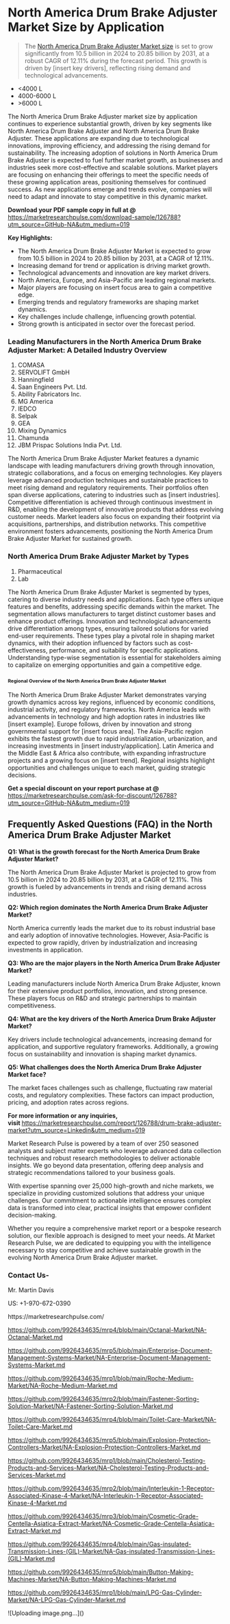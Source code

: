 <h1>North America Drum Brake Adjuster Market&nbsp;Size by Application</h1><blockquote><p>The <a href="https://marketresearchpulse.com/download-sample/126788?utm_source=GitHub-NA&amp;utm_medium=019">North America Drum Brake Adjuster Market size</a> is set to grow significantly from 10.5 billion in 2024 to 20.85 billion by 2031, at a robust CAGR of 12.11% during the forecast period. This growth is driven by [insert key drivers], reflecting rising demand and technological advancements.</p></blockquote><ul><li><4000 L<li> 4000-6000 L<li> >6000 L</li></ul><p>The North America Drum Brake Adjuster market size by application continues to experience substantial growth, driven by key segments like North America Drum Brake Adjuster and North America Drum Brake Adjuster. These applications are expanding due to technological innovations, improving efficiency, and addressing the rising demand for sustainability. The increasing adoption of solutions in North America Drum Brake Adjuster is expected to fuel further market growth, as businesses and industries seek more cost-effective and scalable solutions. Market players are focusing on enhancing their offerings to meet the specific needs of these growing application areas, positioning themselves for continued success. As new applications emerge and trends evolve, companies will need to adapt and innovate to stay competitive in this dynamic market.</p><p><strong>Download your PDF sample copy in full at @ </strong><a href="https://marketresearchpulse.com/download-sample/126788?utm_source=GitHub-NA&amp;utm_medium=019">https://marketresearchpulse.com/download-sample/126788?utm_source=GitHub-NA&amp;utm_medium=019</a></p><p><strong>Key Highlights: </strong></p><ul><li>The North America Drum Brake Adjuster Market is expected to grow from 10.5 billion in 2024 to 20.85 billion by 2031, at a CAGR of 12.11%.</li><li>Increasing demand for trend or application is driving market growth.</li><li>Technological advancements and innovation are key market drivers.</li><li>North America, Europe, and Asia-Pacific are leading regional markets.</li><li>Major players are focusing on insert focus area to gain a competitive edge.</li><li>Emerging trends and regulatory frameworks are shaping market dynamics.</li><li>Key challenges include challenge, influencing growth potential.</li><li>Strong growth is anticipated in sector over the forecast period.</li></ul><h3>Leading Manufacturers in the North America Drum Brake Adjuster Market: A Detailed Industry Overview</h3><ol><li>COMASA</li><li>SERVOLIFT GmbH</li><li>Hanningfield</li><li>Saan Engineers Pvt. Ltd.</li><li>Ability Fabricators Inc.</li><li>MG America</li><li>IEDCO</li><li>Selpak</li><li>GEA</li><li>Mixing Dynamics</li><li>Chamunda</li><li>JBM Prispac Solutions India Pvt. Ltd.</li></ol><div class="flex max-w-full flex-col flex-grow"><div class="min-h-8 text-message flex w-full flex-col items-end gap-2 whitespace-normal break-words [.text-message+&amp;]:mt-5" dir="auto" data-message-author-role="assistant" data-message-id="fd8432e4-4910-450d-b182-61b7bfb0a01f" data-message-model-slug="gpt-4o"><div class="flex w-full flex-col gap-1 empty:hidden first:pt-[3px]"><div class="markdown prose w-full break-words dark:prose-invert light"><p>The North America Drum Brake Adjuster Market features a dynamic landscape with leading manufacturers driving growth through innovation, strategic collaborations, and a focus on emerging technologies. Key players leverage advanced production techniques and sustainable practices to meet rising demand and regulatory requirements. Their portfolios often span diverse applications, catering to industries such as [insert industries]. Competitive differentiation is achieved through continuous investment in R&amp;D, enabling the development of innovative products that address evolving customer needs. Market leaders also focus on expanding their footprint via acquisitions, partnerships, and distribution networks. This competitive environment fosters advancements, positioning the North America Drum Brake Adjuster Market for sustained growth.</p></div></div></div></div><h3>North America Drum Brake Adjuster Market by Types</h3><ol><li>Pharmaceutical<li> Lab</li></ol><div class="flex max-w-full flex-col flex-grow"><div class="min-h-8 text-message flex w-full flex-col items-end gap-2 whitespace-normal break-words [.text-message+&amp;]:mt-5" dir="auto" data-message-author-role="assistant" data-message-id="084470be-0bb7-4664-bddf-5156b4f41249" data-message-model-slug="gpt-4o-mini"><div class="flex w-full flex-col gap-1 empty:hidden first:pt-[3px]"><div class="markdown prose w-full break-words dark:prose-invert light"><p>The North America Drum Brake Adjuster Market is segmented by types, catering to diverse industry needs and applications. Each type offers unique features and benefits, addressing specific demands within the market. The segmentation allows manufacturers to target distinct customer bases and enhance product offerings. Innovation and technological advancements drive differentiation among types, ensuring tailored solutions for varied end-user requirements. These types play a pivotal role in shaping market dynamics, with their adoption influenced by factors such as cost-effectiveness, performance, and suitability for specific applications. Understanding type-wise segmentation is essential for stakeholders aiming to capitalize on emerging opportunities and gain a competitive edge.</p></div></div></div></div><h3><span style="font-size: 11px;">Regional Overview of the North America Drum Brake Adjuster Market</span></h3><div class="flex max-w-full flex-col flex-grow"><div class="min-h-8 text-message flex w-full flex-col items-end gap-2 whitespace-normal break-words [.text-message+&amp;]:mt-5" dir="auto" data-message-author-role="assistant" data-message-id="e9038762-ce64-4e30-91c9-9bd413514231" data-message-model-slug="gpt-4o-mini"><div class="flex w-full flex-col gap-1 empty:hidden first:pt-[3px]"><div class="markdown prose w-full break-words dark:prose-invert light"><p>The North America Drum Brake Adjuster Market demonstrates varying growth dynamics across key regions, influenced by economic conditions, industrial activity, and regulatory frameworks. North America leads with advancements in technology and high adoption rates in industries like [insert example]. Europe follows, driven by innovation and strong governmental support for [insert focus area]. The Asia-Pacific region exhibits the fastest growth due to rapid industrialization, urbanization, and increasing investments in [insert industry/application]. Latin America and the Middle East &amp; Africa also contribute, with expanding infrastructure projects and a growing focus on [insert trend]. Regional insights highlight opportunities and challenges unique to each market, guiding strategic decisions.</p></div></div></div></div><p><strong>Get a special discount on your report purchase at @ </strong><a href="https://marketresearchpulse.com/ask-for-discount/126788?utm_source=GitHub-NA&amp;utm_medium=019">https://marketresearchpulse.com/ask-for-discount/126788?utm_source=GitHub-NA&amp;utm_medium=019</a></p><h2>Frequently Asked Questions (FAQ) in the North America Drum Brake Adjuster Market</h2><p><strong>Q1: What is the growth forecast for the North America Drum Brake Adjuster Market?</strong></p><p>The North America Drum Brake Adjuster Market is projected to grow from 10.5 billion in 2024 to 20.85 billion by 2031, at a CAGR of 12.11%. This growth is fueled by advancements in trends and rising demand across industries.</p><p><strong>Q2: Which region dominates the North America Drum Brake Adjuster Market?</strong></p><p>North America currently leads the market due to its robust industrial base and early adoption of innovative technologies. However, Asia-Pacific is expected to grow rapidly, driven by industrialization and increasing investments in application.</p><p><strong>Q3: Who are the major players in the North America Drum Brake Adjuster Market?</strong></p><p>Leading manufacturers include North America Drum Brake Adjuster, known for their extensive product portfolios, innovation, and strong presence. These players focus on R&amp;D and strategic partnerships to maintain competitiveness.</p><p><strong>Q4: What are the key drivers of the North America Drum Brake Adjuster Market?</strong></p><p>Key drivers include technological advancements, increasing demand for application, and supportive regulatory frameworks. Additionally, a growing focus on sustainability and innovation is shaping market dynamics.</p><p><strong>Q5: What challenges does the North America Drum Brake Adjuster Market face?</strong></p><p>The market faces challenges such as challenge, fluctuating raw material costs, and regulatory complexities. These factors can impact production, pricing, and adoption rates across regions.</p><p><strong>For more information or any inquiries, visit&nbsp;</strong><a href="https://marketresearchpulse.com/report/126788/drum-brake-adjuster-market?utm_source=Linkedin&utm_medium=019">https://marketresearchpulse.com/report/126788/drum-brake-adjuster-market?utm_source=Linkedin&utm_medium=019</a></p><p>Market Research Pulse is powered by a team of over 250 seasoned analysts and subject matter experts who leverage advanced data collection techniques and robust research methodologies to deliver actionable insights. We go beyond data presentation, offering deep analysis and strategic recommendations tailored to your business goals.</p><p>With expertise spanning over 25,000 high-growth and niche markets, we specialize in providing customized solutions that address your unique challenges. Our commitment to actionable intelligence ensures complex data is transformed into clear, practical insights that empower confident decision-making.</p><p>Whether you require a comprehensive market report or a bespoke research solution, our flexible approach is designed to meet your needs. At Market Research Pulse, we are dedicated to equipping you with the intelligence necessary to stay competitive and achieve sustainable growth in the evolving North America Drum Brake Adjuster market.</p><h3><strong>Contact Us-</strong></h3><p>Mr. Martin Davis</p><p>US: +1-970-672-0390</p><p>https://marketresearchpulse.com/</p><p><a href="https://github.com/9926434635/mrp4/blob/main/Octanal-Market/NA-Octanal-Market.md">https://github.com/9926434635/mrp4/blob/main/Octanal-Market/NA-Octanal-Market.md</a></p><p><a href="https://github.com/9926434635/mrp5/blob/main/Enterprise-Document-Management-Systems-Market/NA-Enterprise-Document-Management-Systems-Market.md">https://github.com/9926434635/mrp5/blob/main/Enterprise-Document-Management-Systems-Market/NA-Enterprise-Document-Management-Systems-Market.md</a></p><p><a href="https://github.com/9926434635/mrp1/blob/main/Roche-Medium-Market/NA-Roche-Medium-Market.md">https://github.com/9926434635/mrp1/blob/main/Roche-Medium-Market/NA-Roche-Medium-Market.md</a></p><p><a href="https://github.com/9926434635/mrp2/blob/main/Fastener-Sorting-Solution-Market/NA-Fastener-Sorting-Solution-Market.md">https://github.com/9926434635/mrp2/blob/main/Fastener-Sorting-Solution-Market/NA-Fastener-Sorting-Solution-Market.md</a></p><p><a href="https://github.com/9926434635/mrp4/blob/main/Toilet-Care-Market/NA-Toilet-Care-Market.md">https://github.com/9926434635/mrp4/blob/main/Toilet-Care-Market/NA-Toilet-Care-Market.md</a></p><p><a href="https://github.com/9926434635/mrp5/blob/main/Explosion-Protection-Controllers-Market/NA-Explosion-Protection-Controllers-Market.md">https://github.com/9926434635/mrp5/blob/main/Explosion-Protection-Controllers-Market/NA-Explosion-Protection-Controllers-Market.md</a></p><p><a href="https://github.com/9926434635/mrp1/blob/main/Cholesterol-Testing-Products-and-Services-Market/NA-Cholesterol-Testing-Products-and-Services-Market.md">https://github.com/9926434635/mrp1/blob/main/Cholesterol-Testing-Products-and-Services-Market/NA-Cholesterol-Testing-Products-and-Services-Market.md</a></p><p><a href="https://github.com/9926434635/mrp2/blob/main/Interleukin-1-Receptor-Associated-Kinase-4-Market/NA-Interleukin-1-Receptor-Associated-Kinase-4-Market.md">https://github.com/9926434635/mrp2/blob/main/Interleukin-1-Receptor-Associated-Kinase-4-Market/NA-Interleukin-1-Receptor-Associated-Kinase-4-Market.md</a></p><p><a href="https://github.com/9926434635/mrp3/blob/main/Cosmetic-Grade-Centella-Asiatica-Extract-Market/NA-Cosmetic-Grade-Centella-Asiatica-Extract-Market.md">https://github.com/9926434635/mrp3/blob/main/Cosmetic-Grade-Centella-Asiatica-Extract-Market/NA-Cosmetic-Grade-Centella-Asiatica-Extract-Market.md</a></p><p><a href="https://github.com/9926434635/mrp4/blob/main/Gas-insulated-Transmission-Lines-(GIL)-Market/NA-Gas-insulated-Transmission-Lines-(GIL)-Market.md">https://github.com/9926434635/mrp4/blob/main/Gas-insulated-Transmission-Lines-(GIL)-Market/NA-Gas-insulated-Transmission-Lines-(GIL)-Market.md</a></p><p><a href="https://github.com/9926434635/mrp5/blob/main/Button-Making-Machines-Market/NA-Button-Making-Machines-Market.md">https://github.com/9926434635/mrp5/blob/main/Button-Making-Machines-Market/NA-Button-Making-Machines-Market.md</a></p><p><a href="https://github.com/9926434635/mrp1/blob/main/LPG-Gas-Cylinder-Market/NA-LPG-Gas-Cylinder-Market.md">https://github.com/9926434635/mrp1/blob/main/LPG-Gas-Cylinder-Market/NA-LPG-Gas-Cylinder-Market.md</a></p>
![Uploading image.png…]()
